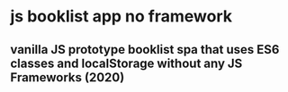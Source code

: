 # js booklist app no framework

## vanilla JS prototype booklist spa that uses ES6 classes and localStorage without any JS Frameworks (2020)
